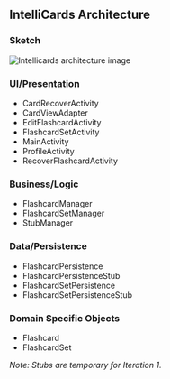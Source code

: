 ## IntelliCards Architecture

### Sketch

![Intellicards architecture image](https://media.discordapp.net/attachments/1245156917194788969/1248630534700007546/IMG_1524.jpg?ex=66645d4d&is=66630bcd&hm=54d22e0ea9985fba234c79729bb89e0e4bf59a5cbcdbd2b64d510fd6fe4026df&=&format=webp&width=1080&height=423) 

### UI/Presentation

- CardRecoverActivity
- CardViewAdapter
- EditFlashcardActivity
- FlashcardSetActivity
- MainActivity
- ProfileActivity
- RecoverFlashcardActivity

### Business/Logic

- FlashcardManager
- FlashcardSetManager
- StubManager 

### Data/Persistence

- FlashcardPersistence
- FlashcardPersistenceStub
- FlashcardSetPersistence
- FlashcardSetPersistenceStub

### Domain Specific Objects

- Flashcard
- FlashcardSet

*Note: Stubs are temporary for Iteration 1.*
